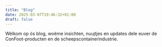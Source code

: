 ```yaml
---
title: "Blog"
date: 2025-03-07T19:46:32+01:00
draft: false
---
```


Wèlkom op ós blog, woëme insichten, nuujtjes en updates dele euver de ConFoot-producten en de scheepscontainerindustrie.